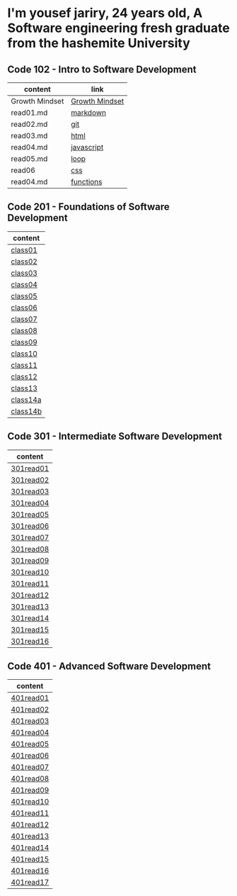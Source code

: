 # I'm yousef jariry, 24 years old, A Software engineering fresh graduate from the hashemite University

## Code 102 - Intro to Software Development

|content|  link |
|---|--- |
|Growth Mindset| [Growth Mindset](https://jariryyousef.github.io/reading-notes/) | 
|read01.md | [markdown](https://jariryyousef.github.io/reading-notes/read01)|
|read02.md | [git](https://jariryyousef.github.io/reading-notes/read02)|
|read03.md | [html](https://jariryyousef.github.io/reading-notes/read03)|
|read04.md | [javascript](https://jariryyousef.github.io/reading-notes/read04)|
|read05.md | [loop](https://jariryyousef.github.io/reading-notes/read05)|
|read06|[css](https://jariryyousef.github.io/reading-notes/read06)|
|read04.md | [functions](https://jariryyousef.github.io/reading-notes/read07)|

## Code 201 - Foundations of Software Development

  |content|
|---|
|[class01](https://jariryyousef.github.io/reading-notes/class01)|
|[class02](https://jariryyousef.github.io/reading-notes/class02)|
|[class03](https://jariryyousef.github.io/reading-notes/class03)|
|[class04](https://jariryyousef.github.io/reading-notes/class04)|
|[class05](https://jariryyousef.github.io/reading-notes/class05)|
|[class06](https://jariryyousef.github.io/reading-notes/class06)|
|[class07](https://jariryyousef.github.io/reading-notes/class07)|
|[class08](https://jariryyousef.github.io/reading-notes/class08)|
|[class09](https://jariryyousef.github.io/reading-notes/class09)|
|[class10](https://jariryyousef.github.io/reading-notes/class10)|
|[class11](https://jariryyousef.github.io/reading-notes/class11)|
|[class12](https://jariryyousef.github.io/reading-notes/class12)|
|[class13](https://jariryyousef.github.io/reading-notes/class13)|
|[class14a](https://jariryyousef.github.io/reading-notes/class14a)|
|[class14b](https://jariryyousef.github.io/reading-notes/class14b)|

## Code 301 - Intermediate Software Development

  |content|
|---|
|[301read01](https://jariryyousef.github.io/reading-notes/301read01)|
|[301read02](https://jariryyousef.github.io/reading-notes/301read02)|
|[301read03](https://jariryyousef.github.io/reading-notes/301read03)|
|[301read04](https://jariryyousef.github.io/reading-notes/301read04)|
|[301read05](https://jariryyousef.github.io/reading-notes/301read05)|
|[301read06](https://jariryyousef.github.io/reading-notes/301read06)|
|[301read07](https://jariryyousef.github.io/reading-notes/301read07)|
|[301read08](https://jariryyousef.github.io/reading-notes/301read08)|
|[301read09](https://jariryyousef.github.io/reading-notes/301read09)|
|[301read10](https://jariryyousef.github.io/reading-notes/301read10)|
|[301read11](https://jariryyousef.github.io/reading-notes/301read11)|
|[301read12](https://jariryyousef.github.io/reading-notes/301read12)|
|[301read13](https://jariryyousef.github.io/reading-notes/301read13)|
|[301read14](https://jariryyousef.github.io/reading-notes/301read14)|
|[301read15](https://jariryyousef.github.io/reading-notes/301read15)|
|[301read16](https://jariryyousef.github.io/reading-notes/301read16)|

## Code 401 - Advanced Software Development
|content|
|---|
|[401read01](https://jariryyousef.github.io/reading-notes/401/401-read01)|
|[401read02](https://jariryyousef.github.io/reading-notes/401/401-read02)|
|[401read03](https://jariryyousef.github.io/reading-notes/401/401-read03)|
|[401read04](https://jariryyousef.github.io/reading-notes/401/401-read04)|
|[401read05](https://jariryyousef.github.io/reading-notes/401/401-read05)|
|[401read06](https://jariryyousef.github.io/reading-notes/401/401-read06)|
|[401read07](https://jariryyousef.github.io/reading-notes/401/401-read07)|
|[401read08](https://jariryyousef.github.io/reading-notes/401/401-read08)|
|[401read09](https://jariryyousef.github.io/reading-notes/401/401-read09)|
|[401read10](https://jariryyousef.github.io/reading-notes/401/401-read10)|
|[401read11](https://jariryyousef.github.io/reading-notes/401/401-read11)|
|[401read12](https://jariryyousef.github.io/reading-notes/401/401-read12)|
|[401read13](https://jariryyousef.github.io/reading-notes/401/401-read13)|
|[401read14](https://jariryyousef.github.io/reading-notes/401/401-read14)|
|[401read15](https://jariryyousef.github.io/reading-notes/401/401-read15)|
|[401read16](https://jariryyousef.github.io/reading-notes/401/401-read16)|
|[401read17](https://jariryyousef.github.io/reading-notes/401/401-read17)|